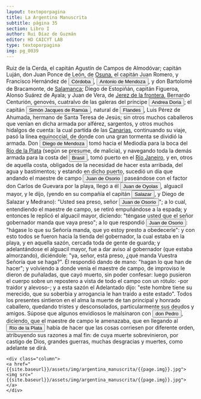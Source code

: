 ```yaml
---
layout: textoporpagina
title: La Argentina Manuscrita
subtitle: página 35
section: Libro I
author: Rui Díaz de Guzmán
editor: HD CAICYT LAB
type: textoporpagina
img: pg_0039
---
```


<div class="row">
    <div class="column">
Ruiz de la Cerda, el capitán Agustín de Campos de Almodóvar; capitán Luján, don Juan Ponce de León, de <a href="https://recogito.pelagios.org/document/wzqxhk0h3vpikm/part/1/edit#c8f5b2cb-3f35-439d-8449-ba77db1304d3" target="_blank">Osuna</a>, el capitán Juan Romero, y Francisco Hernández de <a href="https://recogito.pelagios.org/document/wzqxhk0h3vpikm/part/1/edit#d30bdaa5-a0f8-4ec4-b993-74e969e59cfa" target="_blank"><button class="balloon" data-balloon-pos="up" data-balloon-length="large" data-balloon="Se refiere a la ciudad de Córdoba (Argentina). La misma había sido fundada en 1573, pero 1577 fue trasladada a su ubicación actual sobre el río Suquía (en ese entonces, San Juan).">Córdoba</button></a>, <button class="balloon" data-balloon-pos="up" data-balloon-length="large" data-balloon="Expedicionario con Pedro de Mendoza al Río de la PLata, capitán de Corpus Christi en 1538 donde falleció poco después.">Antonio de Mendoza</button>, y don Bartolomé de Bracamonte, de <a href="https://recogito.pelagios.org/document/wzqxhk0h3vpikm/part/1/edit#3bb0ec2c-3472-4a98-b881-ff69c66e8ab7" target="_blank">Salamanca</a>; Diego de Estopiñán, capitán Figueroa, Alonso Suárez de Ayala; y Juan de Vera, de <a href="https://recogito.pelagios.org/document/wzqxhk0h3vpikm/part/1/edit#e9089712-1ace-4f4d-8283-4a89d42fa24f" target="_blank">Jerez de la frontera</a>, Bernardo Centurión, genovés, cuatralvo de las galeras del príncipe <button class="balloon" data-balloon-pos="up" data-balloon-length="large" data-balloon="Andrea d'Oria (1466-1560) almirante genovés que pasó al servicio de Carlos I de España en 1528.">Andrea Doria</button>; el capitán <button class="balloon" data-balloon-pos="up" data-balloon-length="large" data-balloon="Simón Jaques de Ramúa.">Simón Jacques de Ramúa</button>, natural de <button class="balloon" data-balloon-pos="up" data-balloon-length="large" data-balloon="Los antiguos Países Bajos, en los territorios que actualmente ocupan Bélgica, Holanda Luxemburgo.">Flandes</button>, Luis Pérez de Ahumada, hermano de Santa Teresa de Jesús; sin otros muchos caballeros que venían en dicha armada por alférez, sargentos, y otros muchos hidalgos de cuenta: la cual partida de las <a href="https://recogito.pelagios.org/document/wzqxhk0h3vpikm/part/1/edit#3cd199c2-9d9a-4cb6-8a1a-e94759d8ddcc" target="_blank">Canarias</a>, continuando su viaje, pasó la línea equinoccial, de donde con una gran tormenta se dividió la armada. Don <button class="balloon" data-balloon-pos="up" data-balloon-length="large" data-balloon="Diego de Mendoza, hermano de Pedro. Murió en un enfrentamiento con nativos cerca de Buenos Aires, el día de Corpus Christi de 1536.">Diego de Mendoza</button> tomó hacia el Mediodía para la boca del <a href="https://recogito.pelagios.org/document/wzqxhk0h3vpikm/part/1/edit#688849e0-53f7-4277-b0fa-b99465d8cc6f" target="_blank">Río de la Plata</a> (según se presume, de malicia), y navegando toda la demás armada para la costa del <a href="https://recogito.pelagios.org/document/wzqxhk0h3vpikm/part/1/edit#a0e4f01a-3b53-410f-b084-0479b3194b71" target="_blank"><button class="balloon" data-balloon-pos="up" data-balloon-length="large" data-balloon="La costa de lo que hoy es territorio brasileño fue el primer punto al que llegaron los europeos en América del Sur. La primera expedición que exploró la región fue un desprendimiento de la flota portuguesa que Vasco da Gama (c. 1460-1524) llevaba hacia oriente. Las naves dirigidas por Pedro Álvarez de Cabral (1467-1520) se alejaron excesivamente de la costa de África y terminaron en el extremo sur de actual territorio del Estado de Bahía, en que el permanecieron entre abril y mayo del año 1500. Los portuguese establecieron en la costa precarias feitorias para comerciar verzino o palo brasil con los nativos de las sociedades tupí y guaraní nativas. Recién en 1530 la corona brasileña tomaría acciones decididas para organizar la ocupación portuguesa y las actividades de explotación, cuando instaura el régimen de capitanías hereditarias que estructuraría el establecimiento colonial lusitano en brasil. Bibliografía: Johnson, H. B., &quot;Portuguese Settlement, 1500-1580&quot;, en Bethell, Leslie (ed.), Colonial Brazil, Cambridge, Cambridge University Press, 1987, pp. 1-38; Abulafia, David, El descubrimiento de la humanidad. Encuentros atlánticos en la era de Colón, Barcelona, Crítica, 2009 [2008]; Metcalf, Alida C., Go-Betweens and the Colonization of Brazil, 1500-1600, Austin, University of Texas Press, 2005; Vaz de Caminha, Pêro, Carta del descubrimiento del Brasil, Barcelona, Acantilado, 2009.">Brasil</button></a>, tomó puerto en el <a href="https://recogito.pelagios.org/document/wzqxhk0h3vpikm/part/1/edit#5b094ea2-4644-40fe-b58a-177006d9b817" target="_blank">Río Janeiro</a>, y en, otros de aquella costa, obligados de la necesidad de hacer esta arribada, del agua y bastimentos; y estando en dicho puerto, sucedió un día que andando el maestre de campo <button class="balloon" data-balloon-pos="up" data-balloon-length="large" data-balloon="Juan de Osorio (1511-1536), capitán de la expedición de Pedro de Mendoza. Cuando la armada llegó a la región de Río de Janeiro, fue acusado de intentar un motín contra el adelantado y ejecutado por su orden en el acto junto a otros supuestos conjurados. Esto repercutió muy negativamente entre gran parte de los hombres de la armada, quienes consideraban a Osorio un hombre valiente y respetable. Las extrañas circuntancias de su acusación y muerte fueron consideradas luego como un presagio (cuando no la causa directa) de las dificutades de la conquista en el Río de la Plata. De ello se hicieron eco Gonzalo de Oviedo en su Historia General y Natural de las Indias (Libro XXIII, Capítulo VIII) y Martín del Barco Centenera en su Argentina.">Juan de Osorio</button> paseándose con el factor don Carlos de Guevara por la playa, llegó a él <button class="balloon" data-balloon-pos="up" data-balloon-length="large" data-balloon="Refiere a Juan de Ayolas (Briviesca de la Bureba, Corona de Castilla, 1493 o ¿ca. 1510? – Candelaria del Chaco Boreal, gobernación del Río de la Plata y del Paraguay, 1538) era un explorador español que fuera vecino fundador de la primera Buenos Aires, acompañando al adelantado Pedro de Mendoza, y que nominalmente fuera nombrado como teniente de gobernador general de Asunción en 1537, para convertirse al poco tiempo y en forma igualmente nominal en gobernador del Río de la Plata y del Paraguay pero nunca ejercería como tal por estar en plena exploración.">Juan de Oyolas</button>, alguacil mayor, y le dijo, (yendo en su compañía el capitán <button class="balloon" data-balloon-pos="up" data-balloon-length="large" data-balloon="Se refiere a Juan de Salazar y Espinoza (1508-1560), una de las figuras políticas más importantes de la temprana colonización del Río de la Plata. Fue un capitán de Pedro de Mendoza a quien el Adelantado le encargó la importante   misión de seguir la huella de Juan de Ayolas río arriba. En 1537 fundó un fuerte en la confluencia de los ríos Paraguay y Pilcomayo, con el acuerdo de los guaraníes carios de la región. De hecho, Salazar fue uno de los primeros capitanes en emparentase con los caciques carios y se constituyó en uno de los negociadores españoles más eficaces y respectados entre ellos. Juan de Salazar aceptó a Domingo de Irala como teniente de gobernador en 1539, aunque después pareció alinearse más bien con el adelantado Álvar Núñez Cabeza de Vaca. De hecho, fue nombrado por este último como su teniente de gobernador una vez encarcelado por la facción de Domingo de Irala. Esto le valió se expulsado de la provincia con Cabeza de Vaca en 1545. En 1550 volvió a embarcarse hacia el Río de la Plata con el cargo de regidor en la armada de Juan de Sanabria. Recién llegaría a Asunción en 1555, donde fue reconocido como Regidor y Tesorero después de reconocer a Irala como gobernador, de acuerdo al nombramiento regio que había recibido.">Salazar</button>, y Diego de Salazar y Medrano): &quot;Usted sea preso, señor <button class="balloon" data-balloon-pos="up" data-balloon-length="large" data-balloon="Juan de Osorio (1511-1536), capitán de la expedición de Pedro de Mendoza. Cuando la armada llegó a la región de Río de Janeiro, fue acusado de intentar un motín contra el adelantado y ejecutado por su orden en el acto junto a otros supuestos conjurados. Esto repercutió muy negativamente entre gran parte de los hombres de la armada, quienes consideraban a Osorio un hombre valiente y respetable. Las extrañas circuntancias de su acusación y muerte fueron consideradas luego como un presagio (cuando no la causa directa) de las dificutades de la conquista en el Río de la Plata. De ello se hicieron eco Gonzalo de Oviedo en su Historia General y Natural de las Indias (Libro XXIII, Capítulo VIII) y Martín del Barco Centenera en su Argentina.">Juan de Osorio</button>&quot;; a lo cual, entendiendo el maestre de campo, se retiró empuñándose a la espada; y entonces le replicó el alguacil mayor, diciendo: &quot;téngase usted que el señor gobernador manda que vaya preso&quot;; a lo que respondió <button class="balloon" data-balloon-pos="up" data-balloon-length="large" data-balloon="Juan de Osorio (1511-1536), capitán de la expedición de Pedro de Mendoza. Cuando la armada llegó a la región de Río de Janeiro, fue acusado de intentar un motín contra el adelantado y ejecutado por su orden en el acto junto a otros supuestos conjurados. Esto repercutió muy negativamente entre gran parte de los hombres de la armada, quienes consideraban a Osorio un hombre valiente y respetable. Las extrañas circuntancias de su acusación y muerte fueron consideradas luego como un presagio (cuando no la causa directa) de las dificutades de la conquista en el Río de la Plata. De ello se hicieron eco Gonzalo de Oviedo en su Historia General y Natural de las Indias (Libro XXIII, Capítulo VIII) y Martín del Barco Centenera en su Argentina.">Juan de Osorio</button>: &quot;hágase lo que su Señoría manda, que yo estoy presto a obedecerle&quot;: y con esto todos se fueron hacia la tienda del gobernador, la cual estaba en la playa, y en aquella sazón, cercada toda de gente de guarda; y adelantándose el alguacil mayor, fue a dar aviso al gobernador (que estaba almorzando), diciéndole: &quot;ya, señor, está preso, ¿qué manda Vuestra Señoría que se haga?&quot;. Él respondió dando de mano: &quot;hagan lo que han de hacer&quot;; y volviendo a donde venía el maestre de campo, de improviso le dieron de puñaladas, que cayó muerto, sin poder confesar: luego pusieron el cuerpo sobre un repostero a vista de todo el campo con un rótulo: -por traidor y alevoso-; y a esta sazón el Adelantado dijo: &quot;este hombre tiene su merecido, que su soberbia y arrogancia le han traído a este estado&quot;. Todos los presentes sintieron en el alma la muerte de tan principal y honrado caballero, quedando tristes y desconsolados, particularmente sus deudos y amigos. Súpose que algunos envidiosos le malsinaron con <button class="balloon" data-balloon-pos="up" data-balloon-length="large" data-balloon="Pedro de Mendoza (1499-1537), fue un noble español nacido de Cádiz. Tuvo una destacada actividad militar en las campañas militares de Carlos I en Italia, y con la fortuna que logró en ellas, solicitó la conquista del Río de la Plata. Por capitulación firmada con en el rey en 1534 se lo designa gobernador y primer adelantando a la provincia del mismo bombre. Su armanda, una de las más grandes en términos de hombres y barcos que cruzaron el océano a América, llegó a las costas del Río de la Plata en 1536. En la margen izquierda del río, al sur de la actual ciudad de Buenos Aires, Mendoza ordenó el establecimiento de un puerto llamado Nuestra Señora del Buen Ayre, pero sus intencionres eran continuar las exploraciones río arriba, en busca de la Sierra de la Plata. El asentamiento en Buenos Aires rápidamenta sufrió hambre y ataques de las sociedades nativas. Al mismo tiempo, Pedro de Mendoza delegó gran parte de las tareas de exploración de la región en su teniente gobernador, Juan de Ayolas. Debido a las dificultades que enfrentaba la población de Buenos Aires y de los dos asentamientos establecidos Paraná arriba (Buena Esperanza y Corpus Christi) y la ausencia de noticias del Juan de Ayolas (quien luego se sabría, habría alcanzado tierras chiriguanas) Pedro de Mendoza decide abandonar su conquista, delegando el mando general de la armada en Juan de Ayolas y el gobierno de Buenos Aires en Ruiz Galán. Moriría cruzando el Atlántico en 1537. Bibliografía: Lafuente Machaín, Conquistadores del Río de la Plata, Buenos Aires, Amorrurtu, 1937; Guérin, Miguel Alberto, &quot;La organización inicial del espacio rioplatense&quot;, en Tandeter, Enrique (dir.), Nueva Historia Argentina. La Sociedad Colonial, Buenos Aires, Sudamericana, 2000, pp. 14-54.">don Pedro</button>, diciendo, que el maestre de campo le amenazaba, que en llegando al <a href="https://recogito.pelagios.org/document/wzqxhk0h3vpikm/part/1/edit#009ac429-2297-465c-87dc-2ba737141ab0" target="_blank"><button class="balloon" data-balloon-pos="up" data-balloon-length="large" data-balloon="Río de la Plata">Río de la Plata</button></a> había de hacer que las cosas corriesen por diferente orden, atribuyendo sus razones a mal fin: de cuya muerte sobrevinieron, por castigo de Dios, grandes guerras, muchas desgracias y muertes, como adelante se dirá.    </div>

    <div class="column">
    <a href="{{site.baseurl}}/assets/img/argentina_manuscrita/{{page.img}}.jpg"><img src="{{site.baseurl}}/assets/img/argentina_manuscrita/{{page.img}}.jpg"></a>
    </div>
</div>